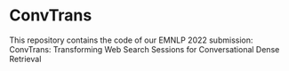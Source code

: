 # ConvTrans
This repository contains the code of our EMNLP 2022 submission: ConvTrans: Transforming Web Search Sessions for Conversational Dense Retrieval
